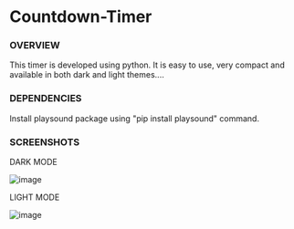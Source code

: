 # Countdown-Timer


### OVERVIEW

This timer is developed using python. It is easy to use, very compact and available in both dark and light themes....


### DEPENDENCIES

Install playsound package using "pip install playsound" command.

### SCREENSHOTS

DARK MODE

![image](https://user-images.githubusercontent.com/80593060/229284413-6063eacc-0530-4ad3-b840-1c561216942e.png)

LIGHT MODE

![image](https://user-images.githubusercontent.com/80593060/229284907-18d6f0fd-d7f0-4622-8e35-0f8fdd37b387.png)

